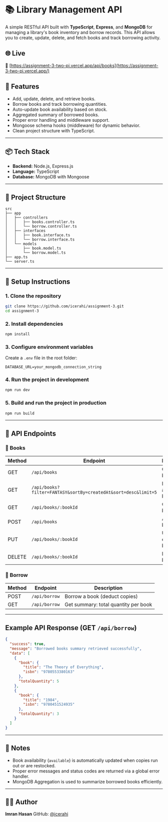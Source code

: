 # 📚 Library Management API

A simple RESTful API built with **TypeScript**, **Express**, and **MongoDB** for managing a library's book inventory and borrow records. This API allows you to create, update, delete, and fetch books and track borrowing activity.

## 🌐 Live

🔗 [https://assignment-3-two-pi.vercel.app/api/books](https://assignment-3-two-pi.vercel.app/)

## 🚀 Features

- Add, update, delete, and retrieve books.
- Borrow books and track borrowing quantities.
- Auto-update book availability based on stock.
- Aggregated summary of borrowed books.
- Proper error handling and middleware support.
- Mongoose schema hooks (middleware) for dynamic behavior.
- Clean project structure with TypeScript.

---

## 📦 Tech Stack

- **Backend:** Node.js, Express.js
- **Language:** TypeScript
- **Database:** MongoDB with Mongoose

---

## 📁 Project Structure

```
src
├── app
│   ├── controllers
│   │   ├── books.controller.ts
│   │   └── borrow.controller.ts
│   ├── interfaces
│   │   ├── book.interface.ts
│   │   └── borrow.interface.ts
│   └── models
│       ├── book.model.ts
│       └── borrow.model.ts
├── app.ts
└── server.ts

```

---

## 🔧 Setup Instructions

### 1. Clone the repository

```bash
git clone https://github.com/icerahi/assignment-3.git
cd assignment-3
```

### 2. Install dependencies

```bash
npm install
```

### 3. Configure environment variables

Create a `.env` file in the root folder:

```env
DATABASE_URL=your_mongodb_connection_string
```

### 4. Run the project in development

```bash
npm run dev
```

### 5. Build and run the project in production

```bash
npm run build
```

---

## 🚀 API Endpoints

### 🔹 Books

| Method | Endpoint                                                       | Description                   |
| ------ | -------------------------------------------------------------- | ----------------------------- |
| GET    | `/api/books`                                                   | Get all books                 |
| GET    | `/api/books?filter=FANTASY&sortBy=createdAt&sort=desc&limit=5` | Filter, sort, and limit books |
| GET    | `/api/books/:bookId`                                           | Get book by ID                |
| POST   | `/api/books`                                                   | Add a new book                |
| PUT    | `/api/books/:bookId`                                           | Update an existing book       |
| DELETE | `/api/books/:bookId`                                           | Delete a book                 |

### 🔹 Borrow

| Method | Endpoint      | Description                          |
| ------ | ------------- | ------------------------------------ |
| POST   | `/api/borrow` | Borrow a book (deduct copies)        |
| GET    | `/api/borrow` | Get summary: total quantity per book |

---

## Example API Response (GET `/api/borrow`)

```json
{
  "success": true,
  "message": "Borrowed books summary retrieved successfully",
  "data": [
    {
      "book": {
        "title": "The Theory of Everything",
        "isbn": "9780553380163"
      },
      "totalQuantity": 5
    },
    {
      "book": {
        "title": "1984",
        "isbn": "9780451524935"
      },
      "totalQuantity": 3
    }
  ]
}
```

---

## 📓 Notes

- Book availability (`available`) is automatically updated when copies run out or are restocked.
- Proper error messages and status codes are returned via a global error handler.
- MongoDB Aggregation is used to summarize borrowed books efficiently.

---

## 🧑‍💻 Author

**Imran Hasan**
GitHub: [@icerahi](https://github.com/icerahi)
